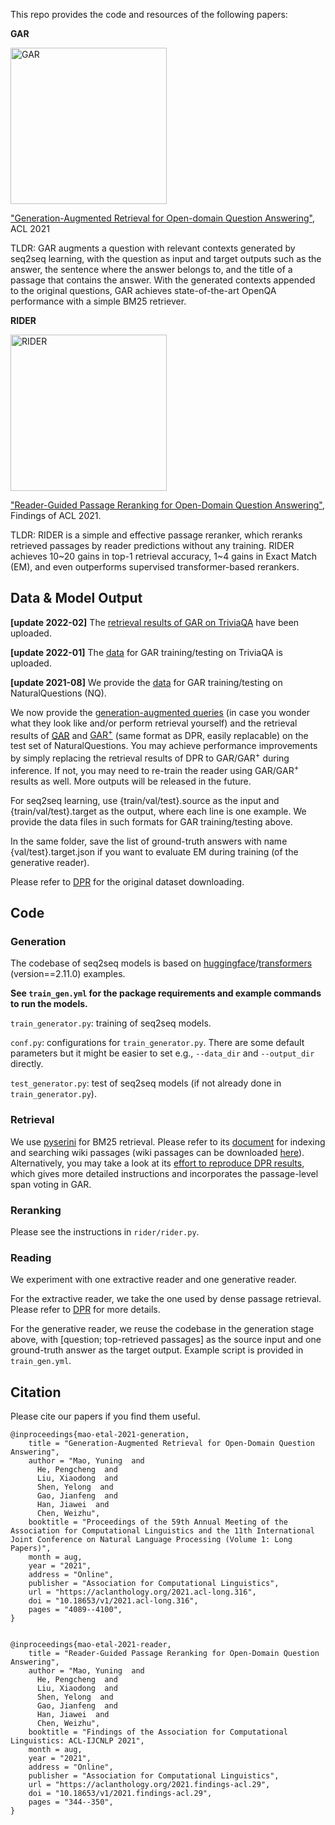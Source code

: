 This repo provides the code and resources of the following papers:


**GAR**

<img src="https://www.gannett-cdn.com/-mm-/34e0582c5c693fc161e31930f680b82447347335/c=43-0-6557-3664/local/-/media/2020/09/08/ColumbusOH/ghows-OH-200609074-a9979ac3.jpg?width=3200&height=1800&fit=crop&format=pjpg&auto=webp" alt="GAR" width="250"/>

["Generation-Augmented Retrieval for Open-domain Question Answering"](https://arxiv.org/abs/2009.08553), ACL 2021

TLDR: GAR augments a question with relevant contexts generated by seq2seq learning, with the question as input and target outputs such as the answer, the sentence where the answer belongs to, and the title of a passage that contains the answer. With the generated contexts appended to the original questions, GAR achieves state-of-the-art OpenQA performance with a simple BM25 retriever.


**RIDER**

<img src="https://encrypted-tbn0.gstatic.com/images?q=tbn:ANd9GcSxQYiZNMHPx4rYrJFQSpEfuAJlfptLqzyY0g&usqp=CAU" alt="RIDER" width="250"/>
<!-- <img src="https://encrypted-tbn0.gstatic.com/images?q=tbn:ANd9GcRoPqyEQY1RjSxpXCoZJIZuZjAwSwPV1DH8ZQ&usqp=CAU" alt="RIDER" width="200"/> -->


["Reader-Guided Passage Reranking for Open-Domain Question Answering"](https://arxiv.org/abs/2101.00294), Findings of ACL 2021.


TLDR: RIDER is a simple and effective passage reranker, which reranks retrieved passages by reader predictions without any training. RIDER achieves 10\~20 gains in top-1 retrieval accuracy, 1\~4 gains in Exact Match (EM), and even outperforms supervised transformer-based rerankers.

## Data & Model Output
**[update 2022-02]** The [retrieval results of GAR on TriviaQA](https://drive.google.com/file/d/1pUvGCv8et7SrXsJNqZkzTp1O6Dw2SH3y/view?usp=sharing) have been uploaded.

**[update 2022-01]** The [data](https://drive.google.com/file/d/15JYV5nnZNSMJNVV7OwZioc4NIljvWgHq/view?usp=sharing) for GAR training/testing on TriviaQA is uploaded.

**[update 2021-08]** We provide the [data](https://drive.google.com/file/d/1T1YN4-UZGF_UN0N6XWDjOmxJrd90CwDW/view?usp=sharing) for GAR training/testing on NaturalQuestions (NQ).

We now provide the [generation-augmented queries](https://drive.google.com/file/d/1OstUyyh6n9otQj7TqiShDjlJxHVQ5Uv0/view?usp=sharing) (in case you wonder what they look like and/or perform retrieval yourself) and the retrieval results of [GAR](https://drive.google.com/file/d/1IRFrUadoAKKkggRkUTTstL_xUuhiBGfg/view?usp=sharing) and [GAR<sup>+</sup>](https://drive.google.com/file/d/1eF5Eb4cEhs2hZK6RNIKGCYA-hme9tdtM/view?usp=sharing) (same format as DPR, easily replacable) on the test set of NaturalQuestions. You may achieve performance improvements by simply replacing the retrieval results of DPR to GAR/GAR<sup>+</sup> during inference. If not, you may need to re-train the reader using GAR/GAR<sup>+</sup> results as well. More outputs will be released in the future.

For seq2seq learning, use {train/val/test}.source as the input and {train/val/test}.target as the output, where each line is one example.
We provide the data files in such formats for GAR training/testing above.

In the same folder, save the list of ground-truth answers with name {val/test}.target.json if you want to evaluate EM during training (of the generative reader).

Please refer to [DPR](https://github.com/facebookresearch/DPR#resources--data-formats) for the original dataset downloading.

## Code

### Generation

The codebase of seq2seq models is based on [huggingface](https://github.com/huggingface)/[transformers](https://github.com/huggingface/transformers) (version==2.11.0) examples. 

**See  `train_gen.yml` for the package requirements and example commands to run the models.** 

`train_generator.py`: training of seq2seq models.

`conf.py`: configurations for `train_generator.py`.  There are some default parameters but it might be easier to set e.g., `--data_dir` and `--output_dir` directly.

`test_generator.py`: test of seq2seq models (if not already done in `train_generator.py`).



### Retrieval

We use [pyserini](https://github.com/castorini/pyserini) for BM25 retrieval. Please refer to its [document](https://github.com/castorini/pyserini/#how-do-i-index-and-search-my-own-documents) for indexing and searching wiki passages (wiki passages can be downloaded [here](https://github.com/facebookresearch/DPR#resources--data-formats)). Alternatively, you may take a look at its [effort to reproduce DPR results](https://github.com/castorini/pyserini/blob/master/docs/experiments-dpr.md), which gives more detailed instructions and incorporates the passage-level span voting in GAR.



### Reranking

Please see the instructions in `rider/rider.py`.



### Reading

We experiment with one extractive reader and one generative reader. 

For the extractive reader, we take the one used by dense passage retrieval. Please refer to [DPR](https://github.com/facebookresearch/DPR) for more details. 

For the generative reader, we reuse the codebase in the generation stage above, with [question; top-retrieved passages] as the source input and one ground-truth answer as the target output. Example script is provided in `train_gen.yml`.



## Citation

Please cite our papers if you find them useful. 

```
@inproceedings{mao-etal-2021-generation,
    title = "Generation-Augmented Retrieval for Open-Domain Question Answering",
    author = "Mao, Yuning  and
      He, Pengcheng  and
      Liu, Xiaodong  and
      Shen, Yelong  and
      Gao, Jianfeng  and
      Han, Jiawei  and
      Chen, Weizhu",
    booktitle = "Proceedings of the 59th Annual Meeting of the Association for Computational Linguistics and the 11th International Joint Conference on Natural Language Processing (Volume 1: Long Papers)",
    month = aug,
    year = "2021",
    address = "Online",
    publisher = "Association for Computational Linguistics",
    url = "https://aclanthology.org/2021.acl-long.316",
    doi = "10.18653/v1/2021.acl-long.316",
    pages = "4089--4100",
}


@inproceedings{mao-etal-2021-reader,
    title = "Reader-Guided Passage Reranking for Open-Domain Question Answering",
    author = "Mao, Yuning  and
      He, Pengcheng  and
      Liu, Xiaodong  and
      Shen, Yelong  and
      Gao, Jianfeng  and
      Han, Jiawei  and
      Chen, Weizhu",
    booktitle = "Findings of the Association for Computational Linguistics: ACL-IJCNLP 2021",
    month = aug,
    year = "2021",
    address = "Online",
    publisher = "Association for Computational Linguistics",
    url = "https://aclanthology.org/2021.findings-acl.29",
    doi = "10.18653/v1/2021.findings-acl.29",
    pages = "344--350",
}


```



